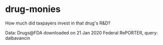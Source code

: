 # drug-monies
How much did taxpayers invest in that drug's R&amp;D?

Data:
Drugs@FDA downloaded on 21 Jan 2020
Federal RePORTER, query: dalbavancin
